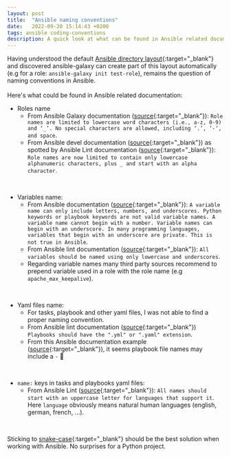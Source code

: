 ```yaml
---
layout: post
title:  "Ansible naming conventions"
date:   2022-09-20 15:14:43 +0200
tags: ansible coding-conventions
description: A quick look at what can be found in Ansible related documentation regarding naming conventions (roles, tasks, ...)
---
```


Having understood the default [Ansible directory layout](https://docs.ansible.com/ansible/2.8/user_guide/playbooks_best_practices.html#directory-layout){:target="_blank"} and discovered ansible-galaxy can create part of this layout automatically (e.g for a role: `ansible-galaxy init test-role`), remains the question of naming conventions in Ansible.  
<br/>
Here's what could be found in Ansible related documentation:  

* Roles name
    * From Ansible Galaxy documentation ([source](https://galaxy.ansible.com/docs/contributing/creating_role.html#role-names){:target="_blank"}): `Role names are limited to lowercase word characters (i.e., a-z, 0-9) and ‘_’. No special characters are allowed, including ‘.’, ‘-‘, and space`.
    * From Ansible devel documentation ([source](https://docs.ansible.com/ansible/devel/dev_guide/developing_collections_structure.html#roles-directory){:target="_blank"}) as spotted by Ansible Lint documentation ([source](https://ansible-lint.readthedocs.io/rules/role-name/){:target="_blank"}): `Role names are now limited to contain only lowercase alphanumeric characters, plus _ and start with an alpha character`.  
<br/>

* Variables name: 
    * From Ansible documentation ([source](https://docs.ansible.com/ansible/latest/user_guide/playbooks_variables.html#creating-valid-variable-names){:target="_blank"}): `A variable name can only include letters, numbers, and underscores. Python keywords or playbook keywords are not valid variable names. A variable name cannot begin with a number. Variable names can begin with an underscore. In many programming languages, variables that begin with an underscore are private. This is not true in Ansible`.
    * From Ansible lint documentation ([source](https://ansible-lint.readthedocs.io/rules/var-naming/){:target="_blank"}): `All variables should be named using only lowercase and underscores`.
    * Regarding variable names many third party sources recommend to prepend variable used in a role with the role name (e.g `apache_max_keepalive`).  
<br/>

* Yaml files name: 
    * For tasks, playbook and other yaml files, I was not able to find a proper naming convention.
    * From Ansible lint documentation ([source](https://ansible-lint.readthedocs.io/rules/playbook-extension/){:target="_blank"}) `Playbooks should have the ".yml" or ".yaml" extension`.
    * From this Ansible documentation example ([source](https://docs.ansible.com/ansible/latest/user_guide/playbooks_intro.html#ansible-lint){:target="_blank"}), it seems playbook file names may include a `-` 🤔  
<br/>

* `name:` keys in tasks and playbooks yaml files:
    * From Ansible Lint ([source](https://ansible-lint.readthedocs.io/rules/name/){:target="_blank"}): `All names should start with an uppercase letter for languages that support it`. Here `language` obviously means natural human languages (english, german, french, ...).
<br/>

Sticking to [snake-case](https://en.wikipedia.org/wiki/Snake_case){:target="_blank"} should be the best solution when working with Ansible. No surprises for a Python project.
